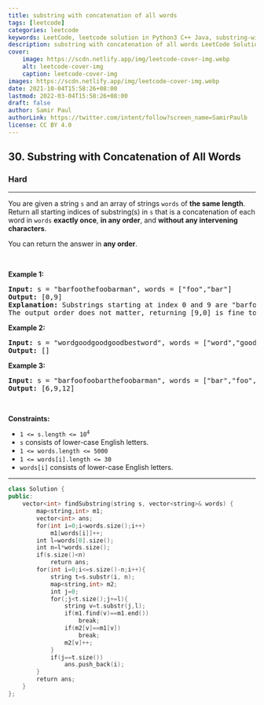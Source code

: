 ```yaml
---
title: substring with concatenation of all words
tags: [leetcode]
categories: leetcode
keywords: LeetCode, leetcode solution in Python3 C++ Java, substring-with-concatenation-of-all-words solution
description: substring with concatenation of all words LeetCode Solution Explained
cover:
    image: https://scdn.netlify.app/img/leetcode-cover-img.webp
    alt: leetcode-cover-img
    caption: leetcode-cover-img
images: https://scdn.netlify.app/img/leetcode-cover-img.webp
date: 2021-10-04T15:58:26+08:00
lastmod: 2022-03-04T15:58:26+08:00
draft: false
author: Samir Paul
authorLink: https://twitter.com/intent/follow?screen_name=SamirPaulb
license: CC BY 4.0
---
```



<h2>30. Substring with Concatenation of All Words</h2><h3>Hard</h3><hr><div><p>You are given a string <code>s</code> and an array of strings <code>words</code> of <strong>the same length</strong>. Return&nbsp;all starting indices of substring(s) in <code>s</code>&nbsp;that is a concatenation of each word in <code>words</code> <strong>exactly once</strong>, <strong>in any order</strong>,&nbsp;and <strong>without any intervening characters</strong>.</p>

<p>You can return the answer in <strong>any order</strong>.</p>

<p>&nbsp;</p>
<p><strong>Example 1:</strong></p>

<pre><strong>Input:</strong> s = "barfoothefoobarman", words = ["foo","bar"]
<strong>Output:</strong> [0,9]
<strong>Explanation:</strong> Substrings starting at index 0 and 9 are "barfoo" and "foobar" respectively.
The output order does not matter, returning [9,0] is fine too.
</pre>

<p><strong>Example 2:</strong></p>

<pre><strong>Input:</strong> s = "wordgoodgoodgoodbestword", words = ["word","good","best","word"]
<strong>Output:</strong> []
</pre>

<p><strong>Example 3:</strong></p>

<pre><strong>Input:</strong> s = "barfoofoobarthefoobarman", words = ["bar","foo","the"]
<strong>Output:</strong> [6,9,12]
</pre>

<p>&nbsp;</p>
<p><strong>Constraints:</strong></p>

<ul>
	<li><code>1 &lt;= s.length &lt;= 10<sup>4</sup></code></li>
	<li><code>s</code> consists of lower-case English letters.</li>
	<li><code>1 &lt;= words.length &lt;= 5000</code></li>
	<li><code>1 &lt;= words[i].length &lt;= 30</code></li>
	<li><code>words[i]</code>&nbsp;consists of lower-case English letters.</li>
</ul>
</div>

---




```cpp
class Solution {
public:
    vector<int> findSubstring(string s, vector<string>& words) {
        map<string,int> m1;
        vector<int> ans;
        for(int i=0;i<words.size();i++)
            m1[words[i]]++;
        int l=words[0].size();
        int n=l*words.size();
        if(s.size()<n)
            return ans;
        for(int i=0;i<=s.size()-n;i++){
            string t=s.substr(i, n);
            map<string,int> m2;
            int j=0;
            for(;j<t.size();j+=l){
                string v=t.substr(j,l);
                if(m1.find(v)==m1.end())
                    break;
                if(m2[v]==m1[v])
                    break;
                m2[v]++;
            }
            if(j==t.size())
                ans.push_back(i);
        }
        return ans;
    }
};

```
